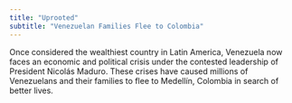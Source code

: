 ```yaml
---
title: "Uprooted"
subtitle: "Venezuelan Families Flee to Colombia"
---
```


Once considered the wealthiest country in Latin America, Venezuela now faces an economic and political crisis under the contested leadership of President Nicolás Maduro. These crises have caused millions of Venezuelans and their families to flee to Medellín, Colombia in search of better lives.